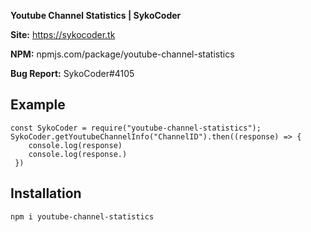 
**Youtube Channel Statistics | SykoCoder**

**Site:** https://sykocoder.tk

**NPM:** npmjs.com/package/youtube-channel-statistics

**Bug Report:** SykoCoder#4105

## Example

```
const SykoCoder = require("youtube-channel-statistics");
SykoCoder.getYoutubeChannelInfo("ChannelID").then((response) => {
    console.log(response)
    console.log(response.)
 })
 ```

 ## Installation

```
npm i youtube-channel-statistics
```
